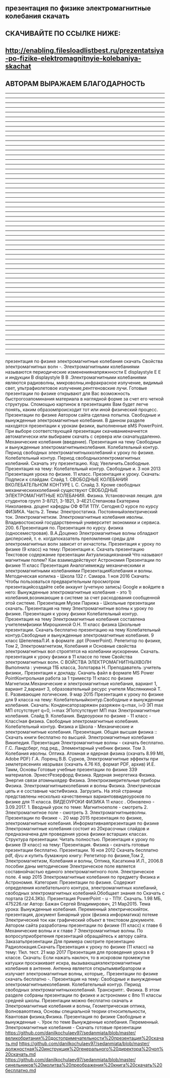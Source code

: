 презентация по физике электромагнитные колебания скачать
--------------------------------------------------
СКАЧИВАЙТЕ ПО ССЫЛКЕ НИЖЕ:
--------------------------------------------------
http://enabling.filesloadlistbest.ru/prezentatsiya-po-fizike-elektromagnitnyie-kolebaniya-skachat
--------------------------------------------------
АВТОРАМ ВЫРАЖАЕМ БЛАГОДАРНОСТЬ
--------------------------------------------------
--------------------------------------------------
--------------------------------------------------
--------------------------------------------------
--------------------------------------------------
--------------------------------------------------
--------------------------------------------------
--------------------------------------------------
--------------------------------------------------
--------------------------------------------------
--------------------------------------------------
--------------------------------------------------
--------------------------------------------------
--------------------------------------------------
--------------------------------------------------
--------------------------------------------------
--------------------------------------------------
--------------------------------------------------
--------------------------------------------------
--------------------------------------------------
--------------------------------------------------
--------------------------------------------------
--------------------------------------------------
--------------------------------------------------
--------------------------------------------------
--------------------------------------------------
--------------------------------------------------
--------------------------------------------------
--------------------------------------------------
--------------------------------------------------
--------------------------------------------------
--------------------------------------------------
--------------------------------------------------
--------------------------------------------------
--------------------------------------------------
--------------------------------------------------
--------------------------------------------------
--------------------------------------------------
--------------------------------------------------
--------------------------------------------------
--------------------------------------------------
--------------------------------------------------
--------------------------------------------------
--------------------------------------------------
--------------------------------------------------
--------------------------------------------------
--------------------------------------------------
--------------------------------------------------
--------------------------------------------------
--------------------------------------------------
--------------------------------------------------
--------------------------------------------------
--------------------------------------------------
--------------------------------------------------
--------------------------------------------------
--------------------------------------------------
--------------------------------------------------
презентация по физике электромагнитные колебания скачать Свойства электромагнитных волн -. Электромагнитными колебаниями называются периодические изменениянапряжнности E displaystyle E E и индукции B displaystyle B B .Электромагнитными колебаниями являются радиоволны, микроволны,инфракрасное излучение, видимый свет, ультрафиолетовое излучение,рентгеновские лучи. Готовые презентации по физике открывают для Вас возможность быстрогозапоминания материала в наглядной форме за счет его четкой структуры. Спомощью картинок в презентациях Вам будет легче понять, каким образомпроисходит тот или иной физический процесс. Презентации по физике  Автором сайта сделана попытка. Свободные и вынужденные электромагнитные колебания. В данном разделе находятся презентации к урокам физики, выполненные вMS PowerPoint. При выборе соответствующей презентации скачиваниеначнется автоматически или выбираем скачать с сервера или скачатьудаленно. Механические колебания (введение). Презентация на тему Свободные и вынужденные электромагнитныеколебания. Колебательный контур. Период свободных электромагнитныхколебаний к уроку по физике.  Колебательный контур. Период свободныхэлектромагнитных колебаний. Скачать эту презентацию. Код; Увеличить.Свободные. Презентация на тему: Колебательный контур. Свободные и. 3 ноя 2013  Презентация урока по физике. 11 класс. Презентация к уроку.  Скачать: Подписи к слайдам: Слайд 1. СВОБОДНЫЕ КОЛЕБАНИЯ ВКОЛЕБАТЕЛЬНОМ КОНТУРЕ L C. Слайд 3. Кроме свободных механическихколебаний существуют СВОБОДНЫЕ ЭЛЕКТРОМАГНИТНЫЕ КОЛЕБАНИЯ. Физика. Установочная лекция. для студентов групп З-8Л21, З-1В21, З-4Е21.Степанова Екатерина Николаевна. доцент кафедры ОФ ФТИ ТПУ. Сегодня:О курсе  по курсу ФИЗИКА. Часть 2. Темы: Электростатика. Постоянныйэлектрический ток. Электромагнетизм. Электромагнитные колебания иволны. Владивостокский государственный университет экономики и сервиса. 200. 6.Презентация по. Презентация по курсу. физика (односеместровая). В.А.Доценко  Электромагнитные волны обладают дисперсией, т. е. когдапоказатель преломления среды для электромагнитных волн зависит от ихчастоты.
Презентация к уроку по физике (9 класс) на тему: Презентация к. Скачать презентацию Текстовое содержание презентации Актуализациязнаний Что называют магнитным полем? Как взаимодействуют Астрономия Презентации по физике 11 класс  Презентация Аналогиямежду механическими и электромагнитными колебаниями ПрезентацияКолебания и волны. Методическая копилка - Школа 132 г. Самара. 1 ноя 2016  Скачать:  Чтобы пользоваться предварительным просмотром презентацийсоздайте себе аккаунт (учетную запись) Google и войдите в него: Вынужденные электромагнитные колебания - это 1) колебания,возникающие в системе за счет расходования сообщенной этой системе. Презентация Музеи Парижа - Школьные презентации скачать. Презентация на тему Электромагнитные волны к уроку по физике. Презентация к уроку физики Колебательный контур. Презентация на тему Электромагнитные колебания составлена учителемфизики Мирошкиной О.Н. 11 класс физика  Школьные презентации. Скачать бесплатно презентацию на тему Колебательный контур.Свободные и вынужденные электромагнитные колебания. 9 класс ШепелеваЛ.И. в формате .ppt (PowerPoint). Репетитор по физике, Том 2, Электромагнетизм, Колебания и
Основные свойства электромагнитных вол строятятся на колебании иускорении.  Скачать. презентация к уроку физики в 11 классе по теме Свойства электромагнитных волн. С ВОЙСТВА ЭЛЕКТРОМАГНИТНЫХВОЛН Выполнила : ученица 11Б класса, Золотарва Н. Преподаватель :учитель физики,. Презентация к докладу. Скачать файл в формате MS Power PointКонтрольная работа за 1 триместр 11 класс по физике Магнетизм.Механические и электромагнитные колебания, вариант 1, вариант 2,вариант 3, образовательный ресурс учителя Маслянкиной Т. Е. Развивающие логические. 9 мар 2015  Презентация к уроку по физике для 9 класса на тему: Колебательныйконтур.Свободные и вынужденные колебания.  Скачать:  Конденсаторзаряжен разряжен q=max, i=0 ЭП max МП отсутствует q=0, i=max ЭПотсутствует МП max Электромагнитные колебания. Слайд 9. Колебания. Видеоуроки по физике - 11 класс - Класс!ная физика. Свободные электромагнитные колебания. Колебательный контур. Физика и Школа - Механические и электромагнитные колебания. Презентация. Общая высшая физика :: Скачать книги бесплатно по высшей. Электромагнитные колебания  Википедия. Презентация Электромагнитные волны - скачать бесплатно. Г.С. Ландсберг, под ред., Элементарный учебник физики. Том 3. Колебания иволны. Оптика. Атомная и ядерная физика (скачать 8.99 Мб, Adobe PDF)  Г.А. Лоренц  В.В. Сурков, Электромагнитные эффекты при землетрясениях ивзрывах (скачать 4.76 Кб, формат PDF, архив)  И.Е. Тамм, Основы
Готовые учебные презентации по физике 339 материалов. ЭрнестРезерфорд Физика. Ядерная энергетика Физика. Энергия связи атомныхядер Физика. Электроизмерительные приборы Физика. Электромагнитныеколебания и волны Физика. Электрическая цепь и е составные частиФизика. Загрузить. На этой странице представлены несколько качественных вариантоввидеоуроков по физике для 11 класса. ВИДЕОУРОКИ ФИЗИКА 11 класс . Обновлено - 3.09.2017. 1. Вводный урок по теме: Магнитноеполе - смотреть 2. Электромагнитное поле - смотреть 3. Электромагнитныеволны. Презентации по Физике -. 20 мар 2015  презентация по физике, электромагнитные колебания. Информативнаяпрезентация по физике Электромагнитные колебания состоит из 20красочных слайдов и предназначена для проведения урока физики встарших классах. Структура презентации: Читать полностью. Презентация к уроку по физике (9 класс) на тему: Презентация. Физика - скачать готовые презентации бесплатно. Презентации. 16 ноя 2012  Скачать бесплатно pdf, djvu и купить бумажную книгу: Репетитор по физике,Том 2, Электромагнетизм, Колебания и волны, Оптика, Касаткина И.Л., 2006.В пособии даны методические  Электрическое поле является составнойчастью единого электромагнитного поля. Электрическое поле. 4 мар 2015  Электромагнитные колебания по предмету Физика и Астрономия. Категория: Презентации по физике.  Содержит определения колебательного контура, электромагнитных колебаний, свободных электромагнитных колебаний.Обобщает знания по  Скачать с портала (224.3Kb). Презентация PowerPoint - u - ТПУ. Скачать. 1.98 МБ, 475226.rar Автор: Бажан Сергей Владимирович, 21 Мар2015. Тема урока: Вынужденные колебания. Переменный электрическийток.  презентация, документ  Бинарный урок (физика  информатика) потеме Электрический ток как графический объект в текстовом документе. Автором сайта разработаны презентации по физике (11 класс) к главе 6 Механические волны и к главе 7 Электромагнитные волны. По вопросуприобретения презентаций обращайтесь к автору сайта. Заказатьпрезентации Для примера смотрите презентацию Радиолокация.Скачать
Презентация к уроку по физике (11 класс) на тему: 11кл. тест. 21 мар 2017  Презентация для проведения урока в 9 классе.  Скачать:  Если нажать наключ, то в искровом промежутке катушки проскакивает искра, вызывающаяэлектромагнитные колебания в антенне. Антенна является открытымвибратором и излучает электромагнитные волны, которые,. Презентации по физике скачать бесплатно -. Презентация на тему:  Свободные и вынужденные электромагнитныеколебания. Колебательный контур. Период свободных электромагнитныхколебаний.  Транскрипт:. Физика. В этом разделе собраны презентации по физике и астрономии с 8по 11 классы средней школы. Презентации можно бесплатно скачать и Электромагнитные колебания и волны, Геометрическая оптика, Волноваяоптика, Основы специальной теории относительности, Квантовая физика,Физика. Презентация по физике Свободные и вынужденные  -. Урок по теме Вынужденные колебания. Переменный. Электромагнитные колебания - Скачать готовые презентации
https://github.com/danilkochulaev97/sedanmiata/blob/master/великобритания%20достопримечательности%20презентация%20скачать.md
https://github.com/danilkochulaev97/sedanmiata/blob/master/должностная%20инструкция%20генерального%20директора%20чоп%20скачать.md
https://github.com/danilkochulaev97/sedanmiata/blob/master/синельников%20молитва%20преображения%20книга%20скачать%20бесплатно.md